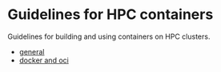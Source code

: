 # Guidelines for HPC containers
Guidelines for building and using containers on HPC clusters.

- [general](./general.md)
- [docker and oci](./docker-oci.md)

